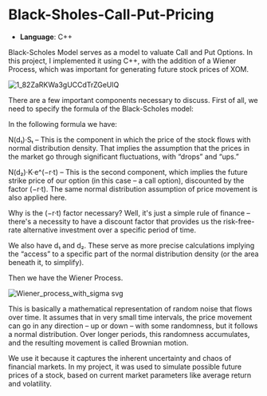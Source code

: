 # Black-Sholes-Call-Put-Pricing

- **Language**: C++


Black-Scholes Model serves as a model to valuate Call and Put Options. In this project, I implemented it using C++, with the addition of a Wiener Process, which was important for generating future stock prices of XOM.

 ![1_82ZaRKWa3gUCCdTrZGeUlQ](https://github.com/user-attachments/assets/7ed80826-1a20-4657-9f12-1139a5090c19)

There are a few important components necessary to discuss. First of all, we need to specify the formula of the Black-Scholes model:

In the following formula we have:

N(d₁)·Sₜ – This is the component in which the price of the stock flows with normal distribution density. That implies the assumption that the prices in the market go through significant fluctuations, with “drops” and “ups.”

N(d₂)·K·e^(−r·t) – This is the second component, which implies the future strike price of our option (in this case – a call option), discounted by the factor (−r·t). The same normal distribution assumption of price movement is also applied here.

Why is the (−r·t) factor necessary? Well, it's just a simple rule of finance – there's a necessity to have a discount factor that provides us the risk-free-rate alternative investment over a specific period of time.

We also have d₁ and d₂. These serve as more precise calculations implying the “access” to a specific part of the normal distribution density (or the area beneath it, to simplify).

Then we have the Wiener Process.

![Wiener_process_with_sigma svg](https://github.com/user-attachments/assets/d8f4b5f0-515b-413c-a804-e701da211c7e)


This is basically a mathematical representation of random noise that flows over time. It assumes that in very small time intervals, the price movement can go in any direction – up or down – with some randomness, but it follows a normal distribution. Over longer periods, this randomness accumulates, and the resulting movement is called Brownian motion.

We use it because it captures the inherent uncertainty and chaos of financial markets. In my project, it was used to simulate possible future prices of a stock, based on current market parameters like average return and volatility.
